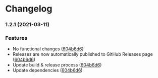 # Changelog

### 1.2.1 (2021-03-11)


### Features

* No functional changes ([604b6d6](https://www.github.com/fortify-ps/fortify-ssc-parser-clair-yair/commit/604b6d6aacbf6cd7885a6c7e59cdc44c3a3874fa))
* Releases are now automatically published to GitHub Releases page ([604b6d6](https://www.github.com/fortify-ps/fortify-ssc-parser-clair-yair/commit/604b6d6aacbf6cd7885a6c7e59cdc44c3a3874fa))
* Update build & release process ([604b6d6](https://www.github.com/fortify-ps/fortify-ssc-parser-clair-yair/commit/604b6d6aacbf6cd7885a6c7e59cdc44c3a3874fa))
* Update dependencies ([604b6d6](https://www.github.com/fortify-ps/fortify-ssc-parser-clair-yair/commit/604b6d6aacbf6cd7885a6c7e59cdc44c3a3874fa))
